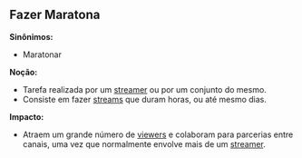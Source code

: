 ## Fazer Maratona
**Sinônimos:**
* Maratonar

**Noção:** 
* Tarefa realizada por um [streamer](https://github.com/gabrielziegler3/Requisitos-2018-1/wiki/L%C3%A9xico-Streamer) ou por um conjunto do mesmo.
* Consiste em fazer [streams](https://github.com/gabrielziegler3/Requisitos-2018-1/wiki/stream) que duram horas, ou até mesmo dias.

**Impacto:**
* Atraem um grande número de [viewers](https://github.com/gabrielziegler3/Requisitos-2018-1/wiki/Viewer) e colaboram para parcerias entre canais, uma vez que normalmente envolve mais de um [streamer](https://github.com/gabrielziegler3/Requisitos-2018-1/wiki/Streamer).